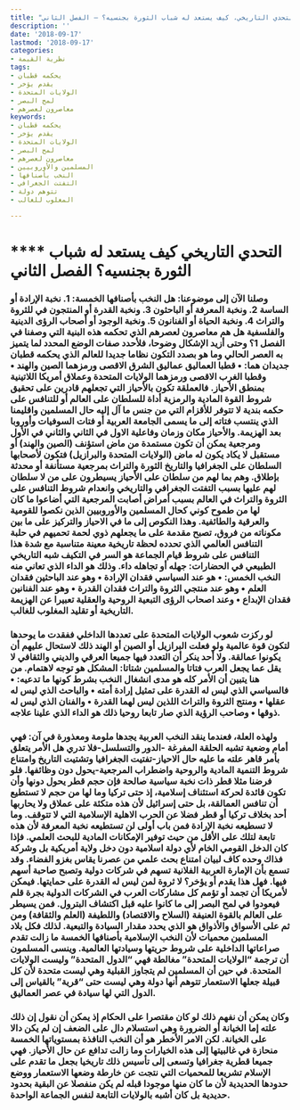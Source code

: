```yaml
---
title: "التحدي التاريخي، كيف يستعد له شباب الثورة بجنسيه؟ – الفصل الثاني"
description: ''
date: '2018-09-17'
lastmod: '2018-09-17'
categories:
- نظرية القيمة
tags:
- يحكمه قطبان
- يقدم يؤخر
- الولايات المتحدة
- لمح البصر
- معاصرون لعصرهم
keywords:
- يحكمه قطبان
- يقدم يؤخر
- الولايات المتحدة
- لمح البصر
- معاصرون لعصرهم
- المسلمين والأوروبيين
- النخب بأصنافها
- التفتت الجغرافي
- تتوهم دولة
- المغلوب للغالب

---
```

# **** **التحدي التاريخي كيف يستعد له شباب الثورة بجنسيه؟ الفصل الثاني**

### وصلنا الآن إلى موضوعنا: هل النخب بأصنافها الخمسة: 1. نخبة الإرادة أو الساسة 2. ونخبة المعرفة أو الباحثون 3. ونخبة القدرة أو المنتجون في للثروة والتراث 4. ونخبة الحياة أو الفنانون 5. ونخبة الوجود أو أصحاب الرؤى الدينية والفلسفية هل هم معاصرون لعصرهم الذي تحكمه هذه البنية التي وصفنا في الفصل 1؟ وحتى أزيد الإشكال وضوحا، فلأحدد صفات الوضع المحدد لما يتميز به العصر الحالي وما هو بصدد التكون نظاما جديدا للعالم الذي يحكمه قطبان جديدان هما: • قطبا العماليق عماليق الشرق الاقصى ورمزهما الصين والهند • وقطبا الغرب الاقصى ورمزهما الولايات المتحدة وعملاق أمريكا اللاتينية بمنطق الأحياز. فالعملقة تكون بالأحياز التي تجعلهم قادرين على تحقيق شروط القوة المادية والرمزية أداة للسلطان على العالم أو للتنافس على حكمه بندية لا تتوفر للأقزام التي من جنس ما آل إليه حال المسلمين واقليمنا الذي ينتسب فتاته إلى ما يسمى الجامعة العربية أو فتات السوفيات وأوروبا بعد الهزيمة. والأحياز مكان وزمان وفاعلية الاول في الثاني والثاني في الأول ومرجعية يمكن أن تكون مستمدة من ماض استؤنف (الصين والهند) أو مستقبل لا يكاد يكون له ماض (الولايات المتحدة والبرازيل) فتكون لأصحابها السلطان على الجغرافيا والتاريخ الثورة والتراث بمرجعية مستأنفة أو محدثة بإطلاق. وهم بما لهم من سلطان على الأحياز يسيطرون على من لا سلطان لهم عليها بسبب التفتت الجغرافي والتاريخي وانعدام شروط التنافس على الثروة والتراث في العالم بسبب أمراض أصابت المرجعية التي أضاعوا ما كان لها من طموح كوني كحال المسلمين والأوروبيين الذين نكصوا للقومية والعرقية والطائفية. وهذا النكوص إلى ما في الاحياز والتركيز على ما بين مكوناته من فروق، تصبح مقدمة على ما يجعلهم ذوي لحمة تحميهم في حلبة التنافس العالمي الذي تحدده لحظة تاريخية معينة متناسبة مع شدة هذا التنافس على شروط قيام الجماعة هو السر في التكيف شبه التاريخي الطبيعي في الحضارات: جهله أو تجاهله داء. وذلك هو الداء الذي تعاني منه النخب الخمس: • هو عند السياسي فقدان الإرادة • وهو عند الباحثين فقدان العلم • وهو عند منتجي الثروة والتراث فقدان القدرة • وهو عند الفنانين فقدان الإبداع • وعند اصحاب الرؤى التبعية الروحية والعقلية تعبيرا عن الهزيمة التاريخية أو تقليد المغلوب للغالب.

### لو ركزت شعوب الولايات المتحدة على تعددها الداخلي ففقدت ما يوحدها لتكون قوة عالمية ولو فعلت البرازيل أو الصين أو الهند ذلك لاستحال عليهم أن يكونوا عمالقة. ولا أحد ينكر أن التعدد فيها جميعا العرقي والديني والثقافي لا يقل عما يجعل العرب فتاتا والمسلمين شتاتا: المشكل هو توجه لاهتمام. من هنا يتبين أن الأمر كله هو مدى انشغال النخب بشرط كونها ما تدعيه: • فالسياسي الذي ليس له القدرة على تمثيل إرادة أمته • والباحث الذي ليس له عقلها • ومنتج الثروة والتراث اللذين ليس لهما القدرة • والفنان الذي ليس له ذوقها • وصاحب الرؤية الذي صار تابعا روحيا ذلك هو الداء الذي علينا علاجه.

### ولهذه العلة، فعندما ينقد النخب العربية يجدها ملومة ومعذورة في آن: فهي أمام وضعية تشبه الحلقة المفرغة -الدور والتسلسل-فلا تدري هل الأمر يتعلق بأمر قاهر علته ما عليه حال الاحياز-تفتيت الجغرافيا وتشتيت التاريخ وامتناع شروط التنمية المادية والروحية واضطراب المرجعية-يحول دون وظائفها. فلو فرضنا مثلا قطر ذات نخبة سياسية صالحة فإن حجم قطر يحول دونها وأن تكون قائدة لحركة استئناف إسلامية، إذ حتى تركيا وما لها من حجم لا تستطيع أن تنافس العمالقة، بل حتى إسرائيل لأن هذه متكئة على عملاق ولا يحاربها أحد بخلاف تركيا أو قطر فضلا عن الحرب الاهلية الإسلامية التي لا تتوقف. وما لا تسطيعه نخبة الإرادة فمن باب أولى لن تستطيعه نخبة المعرفة لأن هذه تابعة لتلك على الأقل من حيث توفير الإمكانات المادية للبحث العلمي. فإذا كان الدخل القومي الخام لأي دولة اسلامية دون دخل ولاية أمريكية بل وشركة فذاك وحده كاف لبيان امتناع بحث علمي من عصرنا يقاس بغزو الفضاء. وقد تسمع بأن الإمارة العربية الفلانية تسهم في شركات دولية وتصبح صاحبة أسهم فيها. فهل هذا يقدم أو يؤخر؟ لا ثروة لمن ليس له القدرة على حمايتها. فيمكن لأمريكا أن تجمد أو تؤمم كل مشاركات العرب في الشركات الدولية بجرة قلم فيعودوا في لمح البصر إلى ما كانوا عليه قبل اكتشاف البترول. فمن يسيطر على العالم بالقوة العنيفة (السلاح والاقتصاد) واللطيفة (العلم والثقافة) ومن ثم على الأسواق والأذواق هو الذي يحدد مقدار السيادة والتبعية. لذلك فكل بلاد المسلمين محميات لأن النخب الإسلامية بأصنافها الخمسة ما زالت تقدم صراعاتها الداخلية على شروط حريتها وسيادتها العالمية. وينسى المسلمون أن ترجمة “الولايات المتحدة” مغالطة فهي “الدول المتحدة” وليست الولايات المتحدة. في حين أن المسلمين لم يتجاوز القبلية وهي ليست متحدة لأن كل قبيلة جعلها الاستعمار تتوهم أنها دولة وهي ليست حتى “قرية” بالقياس إلى الدول التي لها سيادة في عصر العماليق.

### وكان يمكن أن نفهم ذلك لو كان مقتصرا على الحكام إذ يمكن أن نقول إن ذلك علته إما الخيانة أو الضرورة وهي استسلام دال على الضعف إن لم يكن دالا على الخيانة. لكن الامر الأخطر هو أن النخب النافذة بمستوياتها الخمسة منحازة في غالبيتها إلى هذه الخيارات وما زالت تدافع عن حال الأحياز. فهي جميعا قطرية جغرافيا وتسعى إلى تأسيس ذلك تاريخيا بجعل ما تقدم على الإسلام تشريعا للمحميات التي نتجت عن خارطة وضعها الاستعمار ووضع حدودها الحديدية لأن ما كان منها موجودا قبله لم يكن منفصلا عن البقية بحدود حديدية بل كان أشبه بالولايات التابعة لنفس الجماعة الواحدة.

###
